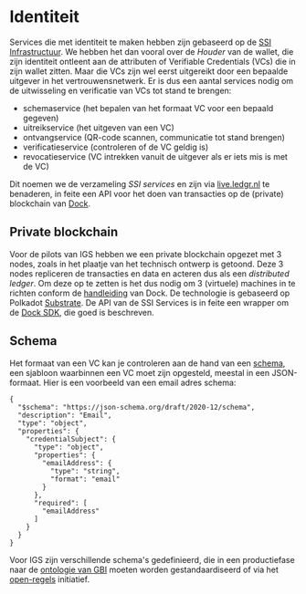 # Identiteit

Services die met identiteit te maken hebben zijn gebaseerd op de [SSI Infrastructuur](../ssi.md). We hebben het dan vooral over de *Houder* van de wallet, die zijn identiteit ontleent aan de attributen of Verifiable Credentials (VCs) die in zijn wallet zitten. Maar die VCs zijn wel eerst uitgereikt door een bepaalde uitgever in het vertrouwensnetwerk. Er is dus een aantal services nodig om de uitwisseling en verificatie van VCs tot stand te brengen:

* schemaservice (het bepalen van het formaat VC voor een bepaald gegeven)
* uitreikservice (het uitgeven van een VC)
* ontvangservice (QR-code scannen, communicatie tot stand brengen)
* verificatieservice (controleren of de VC geldig is)
* revocatieservice (VC intrekken vanuit de uitgever als er iets mis is met de VC)

Dit noemen we de verzameling *SSI services* en zijn via [live.ledgr.nl](live.ledgr.nl/docs) te benaderen, in feite een API voor het doen van transacties op de (private) blockchain van [Dock](dock.io).

## Private blockchain

Voor de pilots van IGS hebben we een private blockchain opgezet met 3 nodes, zoals in het plaatje van het technisch ontwerp is getoond. Deze 3 nodes repliceren de transacties en data en acteren dus als een *distributed ledger*. Om deze op te zetten is het dus nodig om 3 (virtuele) machines in te richten conform de [handleiding](https://github.com/docknetwork/dock-substrate) van Dock. De technologie is gebaseerd op Polkadot [Substrate](https://substrate.io/vision/substrate-and-polkadot/). De API van de SSI Services is in feite een wrapper om de [Dock SDK](https://github.com/docknetwork/sdk), die goed is beschreven.

## Schema

Het formaat van een VC kan je controleren aan de hand van een [schema](https://w3c.github.io/vc-json-schema/#example-example-email-credential-schema), een sjabloon waarbinnen een VC moet zijn opgesteld, meestal in een JSON-formaat. Hier is een voorbeeld van een email adres schema:

```
{
  "$schema": "https://json-schema.org/draft/2020-12/schema",
  "description": "Email",
  "type": "object",
  "properties": {
    "credentialSubject": {
      "type": "object",
      "properties": {
        "emailAddress": {
          "type": "string",
          "format": "email"
        }
      },
      "required": [
        "emailAddress"
      ]
    }
  }
}
```

Voor IGS zijn verschillende schema's gedefinieerd, die in een productiefase naar de [ontologie van GBI](https://vngr-gbi.gitlab.io/ontologie-inkomen-werkversie/) moeten worden gestandaardiseerd of via het [open-regels](open-regels.nl) initiatief.
